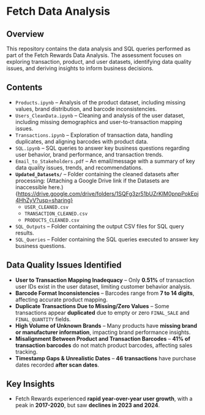 # Fetch Data Analysis

## Overview  
This repository contains the data analysis and SQL queries performed as part of the Fetch Rewards Data Analysis. The assessment focuses on exploring transaction, product, and user datasets, identifying data quality issues, and deriving insights to inform business decisions.

## Contents  
- `Products.ipynb` – Analysis of the product dataset, including missing values, brand distribution, and barcode inconsistencies.  
- `Users_CleanData.ipynb` – Cleaning and analysis of the user dataset, including missing demographics and user-to-transaction mapping issues.  
- `Transactions.ipynb` – Exploration of transaction data, handling duplicates, and aligning barcodes with product data.  
- `SQL.ipynb` – SQL queries to answer key business questions regarding user behavior, brand performance, and transaction trends.  
- `Email_to_Stakeholders.pdf` – An email/message with a summary of key data quality issues, trends, and recommendations.
- **`Updated_Datasets/`** – Folder containing the cleaned datasets after processing: (Attaching a Google Drive link if the Datasets are inaccessible here.)
  {https://drive.google.com/drive/folders/1SQFg3zr51bUZrKlM0pnpPokEpj4HhZyV?usp=sharing} 
  - `USER_CLEANED.csv`  
  - `TRANSACTION_CLEANED.csv`  
  - `PRODUCTS_CLEANED.csv`
- `SQL_Outputs` – Folder containing the output CSV files for SQL query results.
- `SQL_Queries` – Folder containing the SQL queries executed to answer key business questions.  


## Data Quality Issues Identified  
- **User to Transaction Mapping Inadequacy** – Only **0.51%** of transaction user IDs exist in the user dataset, limiting customer behavior analysis.  
- **Barcode Format Inconsistencies** – Barcodes range from **7 to 14 digits**, affecting accurate product mapping.  
- **Duplicate Transactions Due to Missing/Zero Values** – Some transactions appear **duplicated** due to empty or zero `FINAL_SALE` and `FINAL_QUANTITY` fields.  
- **High Volume of Unknown Brands** – Many products have **missing brand or manufacturer information**, impacting brand performance insights.  
- **Misalignment Between Product and Transaction Barcodes** – **41% of transaction barcodes** do not match product barcodes, affecting sales tracking.  
- **Timestamp Gaps & Unrealistic Dates** – **46 transactions** have purchase dates recorded **after scan dates**.

## Key Insights  
- Fetch Rewards experienced **rapid year-over-year user growth**, with a peak in **2017-2020**, but saw **declines in 2023 and 2024**.  
